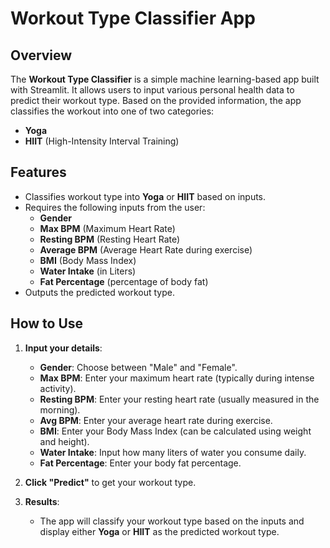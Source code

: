 # Workout Type Classifier App

## Overview
The **Workout Type Classifier** is a simple machine learning-based app built with Streamlit. It allows users to input various personal health data to predict their workout type. Based on the provided information, the app classifies the workout into one of two categories:
- **Yoga**
- **HIIT** (High-Intensity Interval Training)


## Features
- Classifies workout type into **Yoga** or **HIIT** based on inputs.
- Requires the following inputs from the user:
  - **Gender**
  - **Max BPM** (Maximum Heart Rate)
  - **Resting BPM** (Resting Heart Rate)
  - **Average BPM** (Average Heart Rate during exercise)
  - **BMI** (Body Mass Index)
  - **Water Intake** (in Liters)
  - **Fat Percentage** (percentage of body fat)
- Outputs the predicted workout type.

## How to Use

1. **Input your details**:
   - **Gender**: Choose between "Male" and "Female".
   - **Max BPM**: Enter your maximum heart rate (typically during intense activity).
   - **Resting BPM**: Enter your resting heart rate (usually measured in the morning).
   - **Avg BPM**: Enter your average heart rate during exercise.
   - **BMI**: Enter your Body Mass Index (can be calculated using weight and height).
   - **Water Intake**: Input how many liters of water you consume daily.
   - **Fat Percentage**: Enter your body fat percentage.
   
2. **Click "Predict"** to get your workout type.

3. **Results**:
   - The app will classify your workout type based on the inputs and display either **Yoga** or **HIIT** as the predicted workout type.

